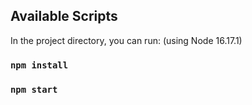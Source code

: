 ## Available Scripts

In the project directory, you can run: (using Node 16.17.1)
### `npm install`
### `npm start`

